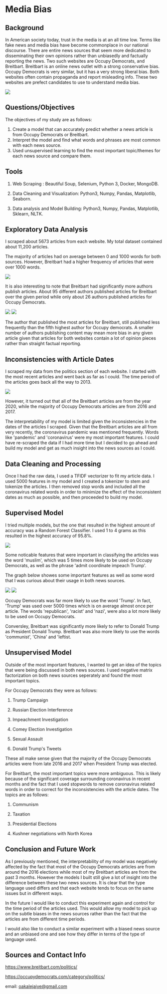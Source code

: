 # Media Bias


## Background

In American society today, trust in the media is at an all time low. Terms like fake news and media bias have become commonplace in our national discourse. There are entire news sources that seem more dedicated to disseminating their own opinions rather than unbiasedly and factually reporting the news. Two such websites are Occupy Democrats, and Breitbart. Breitbart is an online news outlet with a strong conservative bias. Occupy Democrats is very similar, but it has a very strong liberal bias. Both websites often contain propaganda and report misleading info. These two websites are prefect candidates to use to understand media bias.

![](images/Media-Bias-Chart-2018.jpg)


## Questions/Objectives

The objectives of my study are as follows:
1) Create a model that can accurately predict whether a news article is from Occupy Democrats or Breitbart.
2) Interpret the model and find what words and phrases are most common with each news source.
3) Used unsupervised learning to find the most important topic/themes for each news source and compare them.

## Tools

1) Web Scraping : Beautiful Soup, Selenium, Python 3, Docker, MongoDB.

2) Data Cleaning and Visualization: Python3, Numpy, Pandas, Matplotlib, Seaborn.

3) Data analysis and Model Building: Python3, Numpy, Pandas, Matplotlib, Sklearn, NLTK.


## Exploratory Data Analysis

I scraped about 5673 articles from each website. My total dataset contained about 11,200 articles.

The majority of articles had on average between 0 and 1000 words for both sources. However, Breitbart had a higher frequency of articles that were over 1000 words.

![](images/word_counts.png)

It is also interesting to note that Breitbart had significantly more authors publish articles. About 95 different authors published articles for Breitbart over the given period while only about 26 authors published articles for Occupy Democrats.

![](images/top_authors_breitbart.png)
![](images/top_authors_occ_dem.png)

The author that published the most articles for Breitbart, still published less frequently than the fifth highest author for Occupy democrats. A smaller number of authors publishing content may mean more bias in any given article given that articles for both websites contain a lot of opinion pieces rather than straight factual reporting.

## Inconsistencies with Article Dates

I scraped my data from the politics section of each website. I started with the most recent articles and went back as far as I could. The time period of the articles goes back all the way to 2013.

![](images/date_freq.png)

However, it turned out that all of the Breitbart articles are from the year 2020, while the majority of Occupy Democrats articles are from 2016 and 2017.

The interpretability of my model is limited given the inconsistencies in the dates of the articles I scraped. Given that the Breitbart articles are all from very recently, the coronavirus pandemic was mentioned frequently. Words like 'pandemic' and 'coronavirus' were my most important features. I could have re-scraped the data if I had more time but I decided to go ahead and build my model and get as much insight into the news sources as I could. 

## Data Cleaning and Processing
Once I had the raw data, I used a TFIDF vectorizer to fit my article data. I used 5000 features in my model and I created a tokenizer to stem and tokenize the articles. I then removed stop words and included all the coronavirus related words in order to minimize the effect of the inconsistent dates as much as possible, and then proceeded to build my model.


## Supervised Model

I tried multiple models, but the one that resulted in the highest amount of accuracy was a Random Forest Classifier. I used 1 to 4 grams as this resulted in the highest accuracy of 95.8%. 

![](images/confusionmatrix_final.png)

Some noticable features that were important in classifying the articles was the word 'muslim', which was 5 times more likely to be used on Occupy Democrats, as well as the phrase 'admit coordinate impeach Trump'.

The graph below showes some important features as well as some word that I was curious about their usage in both news sources.

![](images/word_freq_source_final.png)
![](images/wword_freq_source_zoom.png)

Occupy Democrats was far more likely to use the word 'Trump'. In fact, 'Trump' was used over 5000 times which is on average almost once per article. The words 'republican', 'racist' and 'nazi', were also a lot more likely to be used on Occupy Democrats. 

Conversley, Breitbart was significantly more likely to refer to Donald Trump as President Donald Trump. Breitbart was also more likely to use the words 'communist', 'China' and 'leftist.

## Unsupervised Model

Outside of the most important features, I wanted to get an idea of the topics that were being discussed in both news sources. I used negative matrix factorization on both news sources seperately and found the most important topics. 

For Occupy Democrats they were as follows:
1) Trump Campaign

2) Russian Election Interference

3) Impeachment Investigation

4) Comey Election Investigation

5) Sexual Assault

6) Donald Trump's Tweets

These all make sense given that the majority of the Occupy Democrats articles were from late 2016 and 2017 when President Trump was elected.

For Breitbart, the most important topics were more ambiguous. This is likely because of the significant coverage surrounding coronavirus in recent months and the fact that I used stopwords to remove coronavirus related words in order to correct for the inconsistencies with the article dates. The topics are as follows:

1) Communism

2) Taxation

3) Presidential Elections

4) Kushner negotiations with North Korea

## Conclusion and Future Work
As I previously mentioned, the interpretability of my model was negatively affected by the fact that most of the Occupy Democrats articles are from around the 2016 elections while most of my Breitbart articles are from the past 3 months. However the models I built still give a lot of insight into the difference between these two news sources. It is clear that the type language used differs and that each website tends to focus on the same issues but in different ways.

In the future I would like to conduct this experiment again and control for the time period of the articles used. This would allow my model to pick up on the subtle biases in the news sources rather than the fact that the articles are from different time periods.

I would also like to conduct a similar experiment with a biased news source and an unbiased one and see how they differ in terms of the type of language used.

## Sources and Contact Info
https://www.breitbart.com/politics/

https://occupydemocrats.com/category/politics/

email: oakalejaiye@gmail.com